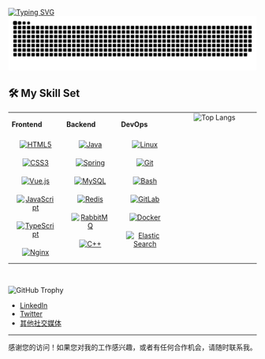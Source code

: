 <a href="https://git.io/typing-svg"><img src="https://readme-typing-svg.demolab.com?font=Roboto+Mono&weight=700&size=35&pause=1000&color=3DDFF7&width=900&height=70&separator=%3D&lines=System.out.print(%22Hello!+I'm+KyLenMou%22);%3Dcout%3C%3C%22Hello!+I'm+KyLenMou%22;%3Dprintf(%22Hello!+I'm+KyLenMou%22);%3Dconsole.log(%22Hello!+I'm+KyLenMou%22);%3Dprint(%22Hello!+I'm+KyLenMou%22)" alt="Typing SVG" /></a>
<picture>  <source media="(prefers-color-scheme: dark)" srcset="https://raw.githubusercontent.com/KyLenMou/KyLenMou/output/github-contribution-grid-snake-dark.svg">  <source media="(prefers-color-scheme: dark)" srcset="https://raw.githubusercontent.com/KyLenMou/KyLenMou/output/github-contribution-grid-snake.svg">  <img alt="github contribution grid snake animation" src="https://raw.githubusercontent.com/KyLenMou/KyLenMou/output/github-contribution-grid-snake.svg"> </picture>

## 🛠️ My Skill Set
<table><tr><td valign="top" width="22%">
  
**Frontend**
  
<div align="center">  
<a href="https://en.wikipedia.org/wiki/HTML5" target="_blank"><img style="margin: 10px" src="https://profilinator.rishav.dev/skills-assets/html5-original-wordmark.svg" alt="HTML5" height="50" /></a>  
<a href="https://www.w3schools.com/css/" target="_blank"><img style="margin: 10px" src="https://profilinator.rishav.dev/skills-assets/css3-original-wordmark.svg" alt="CSS3" height="50" /></a>  
<a href="https://vuejs.org/" target="_blank"><img style="margin: 10px" src="https://profilinator.rishav.dev/skills-assets/vuejs-original-wordmark.svg" alt="Vue.js" height="50" /></a>  
<a href="https://www.javascript.com/" target="_blank"><img style="margin: 10px" src="https://profilinator.rishav.dev/skills-assets/javascript-original.svg" alt="JavaScript" height="50" /></a>  
<a href="https://www.typescriptlang.org/" target="_blank"><img style="margin: 10px" src="https://profilinator.rishav.dev/skills-assets/typescript-original.svg" alt="TypeScript" height="50" /></a>  
<a href="https://www.nginx.com/" target="_blank"><img style="margin: 10px" src="https://profilinator.rishav.dev/skills-assets/nginx-original.svg" alt="Nginx" height="50" /></a>  
</div>
</td><td valign="top" width="22%">
  
**Backend**

<div align="center">  
<a href="https://www.java.com/" target="_blank"><img style="margin: 10px" src="https://profilinator.rishav.dev/skills-assets/java-original-wordmark.svg" alt="Java" height="50" /></a>  
<a href="https://docs.spring.io/spring-framework/docs/3.0.x/reference/expressions.html#:~:text=The%20Spring%20Expression%20Language%20(SpEL,and%20basic%20string%20templating%20functionality." target="_blank"><img style="margin: 10px" src="https://profilinator.rishav.dev/skills-assets/springio-icon.svg" alt="Spring" height="50" /></a>  
<a href="https://www.mysql.com/" target="_blank"><img style="margin: 10px" src="https://profilinator.rishav.dev/skills-assets/mysql-original-wordmark.svg" alt="MySQL" height="50" /></a>  
<a href="https://redis.io/" target="_blank"><img style="margin: 10px" src="https://profilinator.rishav.dev/skills-assets/redis-original-wordmark.svg" alt="Redis" height="50" /></a>  
<a href="https://www.rabbitmq.com/" target="_blank"><img style="margin: 10px" src="https://profilinator.rishav.dev/skills-assets/rabbitmq-icon.svg" alt="RabbitMQ" height="50" /></a>  
<a href="https://www.cplusplus.com/" target="_blank"><img style="margin: 10px" src="https://profilinator.rishav.dev/skills-assets/cplusplus-original.svg" alt="C++" height="50" /></a>  
</div>
</td><td valign="top" width="22%">
  
**DevOps**
  
<div align="center">  
<a href="https://www.linux.org/" target="_blank"><img style="margin: 10px" src="https://profilinator.rishav.dev/skills-assets/linux-original.svg" alt="Linux" height="50" /></a>  
<a href="https://github.com/" target="_blank"><img style="margin: 10px" src="https://profilinator.rishav.dev/skills-assets/git-scm-icon.svg" alt="Git" height="50" /></a>  
<a href="https://www.gnu.org/software/bash/" target="_blank"><img style="margin: 10px" src="https://profilinator.rishav.dev/skills-assets/gnu_bash-icon.svg" alt="Bash" height="50" /></a>  
<a href="https://about.gitlab.com/" target="_blank"><img style="margin: 10px" src="https://profilinator.rishav.dev/skills-assets/gitlab.svg" alt="GitLab" height="50" /></a>  
<a href="https://www.docker.com/" target="_blank"><img style="margin: 10px" src="https://profilinator.rishav.dev/skills-assets/docker-original-wordmark.svg" alt="Docker" height="50" /></a>  
<a href="https://www.elastic.co/" target="_blank"><img style="margin: 10px" src="https://profilinator.rishav.dev/skills-assets/elasticsearch.png" alt="Elastic Search" height="50" /></a>  
</div>
</td><td valign="top" width="34%">
<div align="center">  
  <img src="https://github-readme-stats.vercel.app/api/top-langs/?username=KyLenMou&layout=compact&theme=transparent" alt="Top Langs" />
</div>
</td></tr></table>  
<br/>  

![GitHub Trophy](https://github-profile-trophy.vercel.app/?username=KyLenMou&theme=onedark)


- [LinkedIn](https://www.linkedin.com/in/your-linkedin-profile)
- [Twitter](https://twitter.com/your-twitter-handle)
- [其他社交媒体](https://your-social-media-link)

---

感谢您的访问！如果您对我的工作感兴趣，或者有任何合作机会，请随时联系我。
